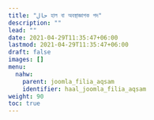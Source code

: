 ```yaml
---
title: "حال হাল বা অবস্থাজ্ঞাপক পদ"
description: ""
lead: ""
date: 2021-04-29T11:35:47+06:00
lastmod: 2021-04-29T11:35:47+06:00
draft: false
images: []
menu: 
  nahw:
    parent: joomla_filia_aqsam
    identifier: haal_joomla_filia_aqsam
weight: 90
toc: true
---
```



